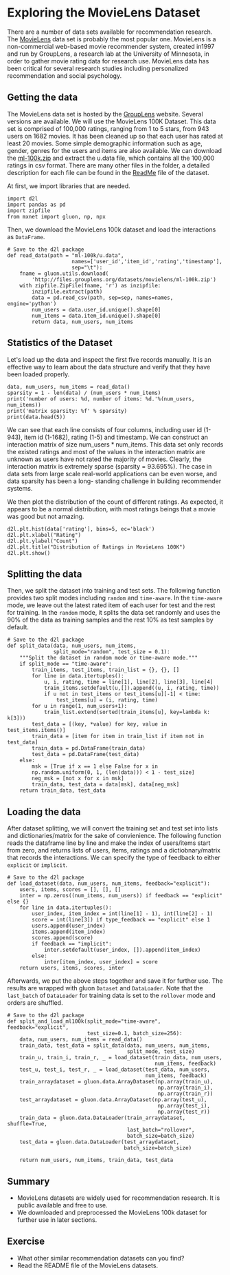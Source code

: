 #  Exploring the MovieLens Dataset

There are a number of data sets available for recommendation research. The [MovieLens](https://movielens.org/) data set is probably the most popular one. MovieLens is a non-commercial web-based movie recommender system, created in1997 and run by GroupLens, a research lab at the University of Minnesota, in order to gather movie rating data for research use.  MovieLens data has been critical for several research studies including personalized recommendation and social psychology.  


## Getting the data

The MovieLens data set is hosted by the [GroupLens](https://grouplens.org/datasets/movielens/) website. Several versions are available. We will use the MovieLens 100K Dataset.   This data set is comprised of 100,000 ratings, ranging from 1 to 5 stars, from 943 users on 1682 movies. It has been cleaned up so that each user has rated at least 20 movies. Some simple demographic information such as age, gender, genres for the users and items are also available.  We can download the [ml-100k.zip](http://files.grouplens.org/datasets/movielens/ml-100k.zip) and extract the u.data file, which contains all the 100,000 ratings in csv format. There are many other files in the folder, a detailed description for each file can be found in the [ReadMe](http://files.grouplens.org/datasets/movielens/ml-100k-README.txt) file of the dataset. 

At first, we import libraries that are needed.

```{.python .input  n=2}
import d2l
import pandas as pd
import zipfile
from mxnet import gluon, np, npx 
```

Then, we download the MovieLens 100k dataset and load the interactions as `DataFrame`.

```{.python .input  n=3}
# Save to the d2l package
def read_data(path = "ml-100k/u.data", 
                     names=['user_id','item_id','rating','timestamp'],
                     sep="\t"):
    fname = gluon.utils.download(
        'http://files.grouplens.org/datasets/movielens/ml-100k.zip')
    with zipfile.ZipFile(fname, 'r') as inzipfile:
        inzipfile.extract(path)
        data = pd.read_csv(path, sep=sep, names=names, engine='python')
        num_users = data.user_id.unique().shape[0]
        num_items = data.item_id.unique().shape[0]
        return data, num_users, num_items
```

## Statistics of the Dataset
Let's load up the data and inspect the first five records manually. It is an effective way to learn about the data structure and verify that they have been loaded properly.

```{.python .input  n=4}
data, num_users, num_items = read_data()
sparsity = 1 - len(data) / (num_users * num_items)
print('number of users: %d, number of items: %d.'%(num_users, num_items))
print('matrix sparsity: %f' % sparsity)
print(data.head(5))
```

We can see that each line consists of four columns, including user id (1-943), item id (1-1682), rating (1-5) and timestamp. We can construct an interaction matrix of size $\text{num_users} * \text{num_items}$.  This data set only records the existed ratings and most of the values in the interaction matrix are unknown as users have not rated the majority of movies. Clearly, the interaction matrix is extremely sparse (sparsity = 93.695%). The case in data sets from large scale real-world applications can be even worse, and data sparsity has been a long- standing challenge in building recommender systems.

We then plot the distribution of the count of different ratings. As expected, it appears to be a normal distribution, with most ratings beings that a movie was good but not amazing.

```{.python .input  n=5}
d2l.plt.hist(data['rating'], bins=5, ec='black')
d2l.plt.xlabel("Rating")
d2l.plt.ylabel("Count")
d2l.plt.title("Distribution of Ratings in MovieLens 100K")
d2l.plt.show()
```

## Splitting the data

Then, we split the dataset into training and test sets. The following function provides two split modes including `random` and `time-aware`. In the `time-aware` mode, we leave out the latest rated item of each user for test and the rest for training. In the `random` mode, it splits the data set randomly and uses the 90% of the data as training samples and the rest 10% as test samples by default.

```{.python .input  n=6}
# Save to the d2l package
def split_data(data, num_users, num_items, 
               split_mode="random", test_size = 0.1):
    """Split the dataset in random mode or time-aware mode."""
    if split_mode == "time-aware":
        train_items, test_items, train_list = {}, {}, []
        for line in data.itertuples():
            u, i, rating, time = line[1], line[2], line[3], line[4]
            train_items.setdefault(u,[]).append((u, i, rating, time))
            if u not in test_items or test_items[u][-1] < time:
                test_items[u] = (i, rating, time)
        for u in range(1, num_users+1):
            train_list.extend(sorted(train_items[u], key=lambda k: k[3]))
        test_data = [(key, *value) for key, value in test_items.items()]
        train_data = [item for item in train_list if item not in test_data]
        train_data = pd.DataFrame(train_data)
        test_data = pd.DataFrame(test_data)
    else:
        msk = [True if x == 1 else False for x in 
        np.random.uniform(0, 1, (len(data))) < 1 - test_size]
        neg_msk = [not x for x in msk]
        train_data, test_data = data[msk], data[neg_msk]
    return train_data, test_data
```

## Loading the data
After dataset splitting, we will convert the training set and test set into lists and dictionaries/matrix for the sake of convienience. The following function reads the dataframe line by line and make the index of users/items start from zero, and returns lists of users, items, ratings and a dictiobnary/matrix that records the interactions. We can specify the type of feedback to either `explicit` or `implicit`.

```{.python .input  n=25}
# Save to the d2l package
def load_dataset(data, num_users, num_items, feedback="explicit"):
    users, items, scores = [], [], []
    inter = np.zeros((num_items, num_users)) if feedback == "explicit" else {}
    for line in data.itertuples():
        user_index, item_index = int(line[1] - 1), int(line[2] - 1)
        score = int(line[3]) if type_feedback == "explicit" else 1
        users.append(user_index)
        items.append(item_index)
        scores.append(score)
        if feedback == "implicit":
            inter.setdefault(user_index, []).append(item_index)
        else:
            inter[item_index, user_index] = score
    return users, items, scores, inter
```

Afterwards, we put the above steps together and save it for further use. The results are wrapped with gluon `Dataset` and `DataLoader`. Note that the `last_batch` of `DataLoader` for training data is set to the `rollover` mode and orders are shuffled.

```{.python .input  n=26}
# Save to the d2l package
def split_and_load_ml100k(split_mode="time-aware", feedback="explicit", 
                          test_size=0.1, batch_size=256):
    data, num_users, num_items = read_data()
    train_data, test_data = split_data(data, num_users, num_items, 
                                       split_mode, test_size)
    train_u, train_i, train_r, _ = load_dataset(train_data, num_users, 
                                                num_items, feedback)
    test_u, test_i, test_r, _ = load_dataset(test_data, num_users, 
                                             num_items, feedback) 
    train_arraydataset = gluon.data.ArrayDataset(np.array(train_u), 
                                                 np.array(train_i), 
                                                 np.array(train_r))
    test_arraydataset = gluon.data.ArrayDataset(np.array(test_u), 
                                                 np.array(test_i), 
                                                 np.array(test_r))
    train_data = gluon.data.DataLoader(train_arraydataset, shuffle=True, 
                                       last_batch="rollover", 
                                       batch_size=batch_size)
    test_data = gluon.data.DataLoader(test_arraydataset, 
                                      batch_size=batch_size)

    return num_users, num_items, train_data, test_data
```

## Summary 
* MovieLens datasets are widely used for recommendation research. It is public available and free to use.
* We downloaded and preprocessed the MovieLens 100k dataset for further use in later sections. 

## Exercise
* What other similar recommendation datasets can you find?
* Read the README file of the MovieLens datasets.
